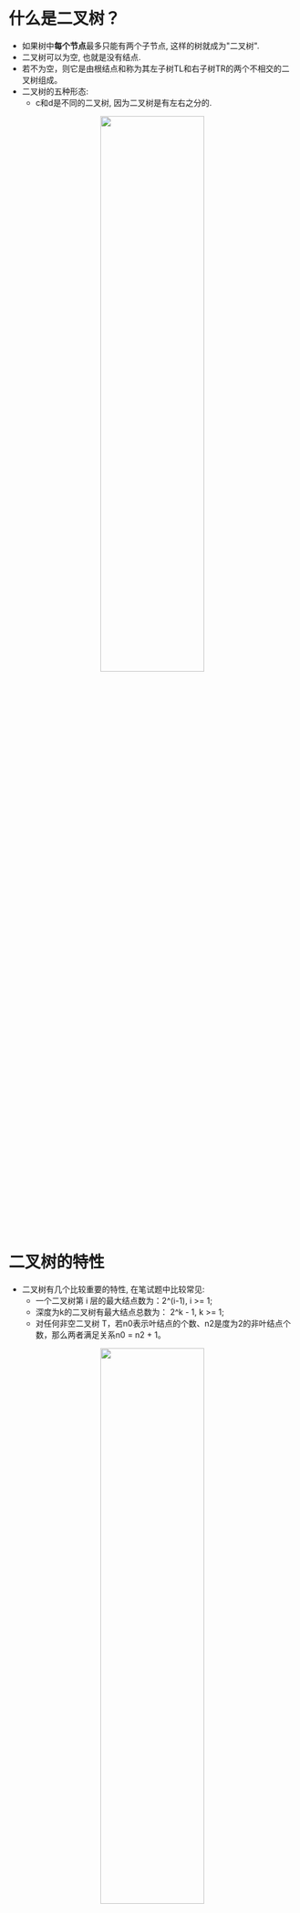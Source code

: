 

# 什么是二叉树？

- 如果树中**每个节点**最多只能有两个子节点, 这样的树就成为"二叉树".
- 二叉树可以为空, 也就是没有结点.
- 若不为空，则它是由根结点和称为其左子树TL和右子树TR的两个不相交的二叉树组成。
- 二叉树的五种形态:
	- c和d是不同的二叉树, 因为二叉树是有左右之分的.

<!-- ![](https://cdn.jsdelivr.net/gh/DevinLin000/imgBed/img/20220107150722.png) -->
<div align=center>
<img src="https://cdn.jsdelivr.net/gh/DevinLin000/imgBed/img/20220107150722.png" width="60%" height="50%"/>
</div>

# 二叉树的特性

- 二叉树有几个比较重要的特性, 在笔试题中比较常见:
	- 一个二叉树第 i 层的最大结点数为：2^(i-1), i >= 1;
	- 深度为k的二叉树有最大结点总数为： 2^k - 1, k >= 1;
	- 对任何非空二叉树 T，若n0表示叶结点的个数、n2是度为2的非叶结点个数，那么两者满足关系n0 = n2 + 1。

<!-- ![](https://cdn.jsdelivr.net/gh/DevinLin000/imgBed/img/20220107150944.png) -->
<div align=center>
<img src="https://cdn.jsdelivr.net/gh/DevinLin000/imgBed/img/20220107150944.png" width="60%" height="50%"/>
</div>

# 特殊的二叉树

## 完美二叉树

- 完美二叉树(Perfect Binary Tree) , 也称为满二叉树(Full Binary Tree）
	- 在二叉树中, 除了最下一层的叶结点外, 每层节点都有2个子结点, 就构成了满二叉树.

<!-- ![](https://cdn.jsdelivr.net/gh/DevinLin000/imgBed/img/20220107151104.png) -->
<div align=center>
<img src="https://cdn.jsdelivr.net/gh/DevinLin000/imgBed/img/20220107151104.png" width="60%" height="50%"/>
</div>

## 完全二叉树

- 完全二叉树(Complete Binary Tree)
	- 除二叉树最后一层外, 其他各层的节点数都达到最大个数.
	- 且最后一层从左向右的叶结点连续存在, 只缺右侧若干节点.
	- 完美二叉树是特殊的完全二叉树.
- 下面不是完全二叉树, 因为D节点还没有右结点, 但是E节点就有了左右节点.

<!-- ![](https://cdn.jsdelivr.net/gh/DevinLin000/imgBed/img/20220107151236.png) -->
<div align=center>
<img src="https://cdn.jsdelivr.net/gh/DevinLin000/imgBed/img/20220107151236.png" width="60%" height="50%"/>
</div>

# 二叉树的存储

- 二叉树存储的方式通常是数组和链表。数组很少用，就不做笔记了，需要看可以点击[这里](https://www.jianshu.com/p/b7d501591eb7)去原文看。下面记录以链表存储的方式。

## 使用链表存储

- 每个结点封装成一个Node, Node中包含存储的数据, 左结点的引用, 右结点的引用.

<!-- ![]() -->
<div align=center>
<img src="https://cdn.jsdelivr.net/gh/DevinLin000/imgBed/img/20220107151517.png" width="60%" height="50%"/>
</div>

学习理解自coderwhy老师的文章，侵删。原文地址[点这里](https://www.jianshu.com/p/b7d501591eb7)。

